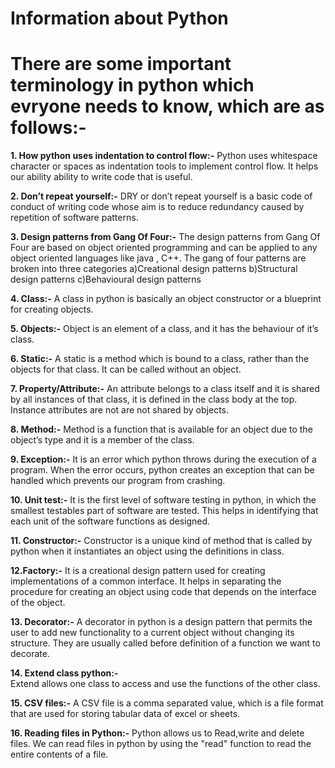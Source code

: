 # Information about Python
# There are some important terminology in python which evryone needs to know, which are as follows:-

**1. How python uses indentation to control flow:-**
Python uses whitespace character or spaces as indentation tools to implement control flow. It helps our ability ability to write code   that is useful.

**2. Don’t repeat yourself:-**
DRY or don’t repeat yourself is a basic code of conduct of writing code whose aim is to reduce redundancy caused by repetition of software patterns. 

**3. Design patterns from Gang Of Four:-**
The design patterns from Gang Of Four are based on object oriented programming and can be applied to any object oriented languages like java , C++. The gang of four patterns are broken into three categories 
a)Creational design patterns
b)Structural design patterns
c)Behavioural design patterns

**4. Class:-**
A class in python is basically an object constructor or a blueprint for creating objects.

 **5. Objects:-**
Object is an element of a class, and it has the behaviour of it’s class.

**6. Static:-** 
A static is a method which is bound to a class, rather than the objects for that class. It can be called without an object.

**7. Property/Attribute:-** 
An attribute belongs to a class itself and it is shared by all instances of that class, it is defined in the class body at the top. Instance attributes are not are not shared by objects.

**8. Method:-** 
Method is a function that is available for an object due to the object’s type and it is a member of the class.

**9. Exception:-**
It is an error which python throws during the execution of a program. When the error occurs, python creates an exception that can be handled which prevents our program from crashing.

**10. Unit test:-** 
It is the first level of software testing in python, in which the smallest testables part of software are tested. This helps in identifying that each unit of the software functions as designed.

**11. Constructor:-** 
Constructor is a unique kind of method that is called by python when it instantiates an object using the definitions in class.  

**12.Factory:-** 
It is  a creational design pattern used for creating implementations of a common interface. It helps in separating the procedure for creating an object using code that depends on the interface of the object. 

**13. Decorator:-** 
A decorator in python is a design pattern that permits the user to add new functionality to a current object without changing its structure. They are usually called before definition of a function we want to decorate.

**14. Extend class python:-**  
Extend allows one class to access and use the functions of the other class.

**15. CSV files:-**
A CSV file is a comma separated value, which is a file format  that are used for storing tabular data of excel or sheets.

**16. Reading files in Python:-**
Python allows us to Read,write and delete files. We can read files in python by using the "read" function to read the entire contents of a file.
